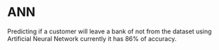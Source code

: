 # ANN
Predicting if a customer will leave a bank of not from the dataset using Artificial Neural Network currently it has 86% of accuracy.
